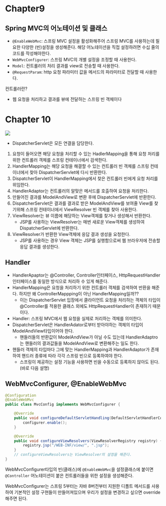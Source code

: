 # Chapter9
## Spring MVC의 어노테이션 및 클래스
- `@EnableWebMvc`: 스프링 MVC 설정을 활성화해주어 스프링 MVC를 사용하는데 필요한 다양한 (빈)설정을 생성해준다.
해당 어노테이션을 직접 설정하려면 수십 줄의 코드를 작성해야한다.
- `WebMvcConfigurer`: 스프링 MVC의 개별 설정을 조정할 때 사용한다.
- `Model`: 컨트롤러의 처리 결과를 view로 전송할 때 사용한다.
- `@RequestParam`: http 요청 파라미터 값을 메서드의 파라미터로 전달할 때 사용한다.


컨트롤러란?
- 웹 요청을 처리하고 결과를 뷰에 전달하는 스프링 빈 객체이다

# Chapter 10
![](https://s1.md5.ltd/image/b091f0b66d2dec79cdcbf9d7532a1465.png)

- DispatcherServlet은 모든 연결을 담당한다. 
1. 요청이 들어오면 해당 요청을 처리할 수 있는 HadlerMapping을 통해 요청 처리를 위한 컨트롤러 객체를 스프링 컨테이너에서 검색한다. 
2. HandlerMapping는 해당 요청을 해결할 수 있는 컨트롤러 빈 객체를 스프링 컨테이너에서 찾아 DispatcherServlet에 다시 반환한다.
3. DispatcherServlet이 HandlerMapping에서 찾은 컨트롤러 빈에게 요청 처리를 위임한다.
4. HandlerAdaptor는 컨트롤러의 알맞은 메서드를 호출하여 요청을 처리한다.
5. 만들어진 결과를 ModelAndView로 변환 후에 DispatcherServlet에 반환한다.
6. DispatcherServlet은 결과를 결과로 받은 ModelAndView를 보여줄 View를 찾기위해 스프링 컨테이너에서 ViewResolver 빈 객체를 찾아 사용한다.
7. ViewResolver는 뷰 이름에 해당하는 View객체를 찾거나 생성해서 반환한다.
   - JSP를 사용하는 ViewResolver는 매번 새로운 View객체를 생성하여 DispatcherServlet에 반환한다.
8. ViewResolver가 반환한 View객체에 응답 결과 생성을 요청한다.
   - JSP를 사용하는 경우 View 객체는 JSP를 실행함으로써 웹 브라우저에 전송할 응답 결과를 생성한다.

## Handler
- HandlerApaptor는 @Controller, Controller인터페이스, HttpRequestHandler 인터페이스를 동일한 방식으로 처리하 수 있게 해준다.
- HandlerMapping은 요청을 처리하기 위한 컨트롤러 객체를 검색하여 반환을 해준다. 하지만 왜 ControllerMappping이 아닌 HandlerMapping일까?? 
  - 이는 DispatcherServlet 입장에서 클라이언트 요청을 처리하는 객체의 타입이 @Controller를 적용한 클래스 외에도 HttpRequestHandler이 존재하기 때문이다.
- Handler: 스프링 MVC에서 웹 요청을 실제로 처리하는 객체를 의미한다.
- DispatcherServlet은 HandlerAdator로부터 받아야하는 객체의 타입이 ModelAndView타입이어야 한다. 
  - 핸들러들의 반환값이 ModelAndView가 아닐 수도 있는데 HandlerAdaptro는 핸들러의 결과값들을 ModelAndView로 변환해주는 일도 한다.
- 핸들러 객체의 타입마다 그에 맞는 HandlerMapping과 HandlerAdaptor가 존재하여 핸드러 종류에 따라 각각 스프링 빈으로 등록하여야 한다.
  - 스프링이 제공하는 설정 기능을 사용하면 빈을 수동으로 등록하지 않아도 된다. (바로 다음 설명)

## WebMvcConfigurer, @EnableWebMvc
```java
@Configuration
@EnableWebMvc
public class MvcConfig implements WebMvcConfigurer {

    @Override
    public void configureDefaultServletHandling(DefaultServletHandlerConfigurer configurer) {
        configurer.enable();
    }

    @Override
    public void configureViewResolvers(ViewResolverRegistry registry) {
        registry.jsp("/WEB-INF/view/", ".jsp");
    }
    // configureViewResolvers는 ViewResolver의 설정을 해준다.
}
```
WebMvcConfigurer타입의 빈(클래스)에 `@EnableWebMvc`을 설정클래스에 붙이면 `@Controller` 어노테이션이 붙은 컨트롤러들을 위한 설정을 생성해준다.

WebMvcConfigurer는 스프링 5부터는 자바 8버전부터 지원한 디폴트 메서드를 사용하여 기본적인 설정 구현들이 만들어져있으며 우리가 설정을 변경하고 싶으면 override해주면 된다.


